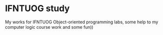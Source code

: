# IFNTUOG study
My works for IFNTUOG
Object-oriented programming labs, some help to my computer logic course work and some fun))
